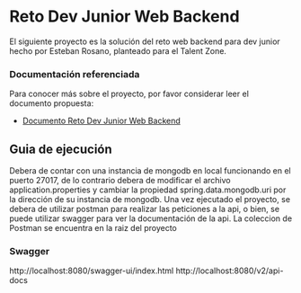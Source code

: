 # Reto Dev Junior Web Backend

El siguiente proyecto es la solución del reto web backend para dev junior hecho por Esteban Rosano, planteado para el Talent Zone.

### Documentación referenciada

Para conocer más sobre el proyecto, por favor considerar leer el documento propuesta:

* [Documento Reto Dev Junior Web Backend](https://drive.google.com/file/d/1YXxQJ_Q09_sF60xzCQ4xCWour1EbywKm/view)

## Guia de ejecución

Debera de contar con una instancia de mongodb en local funcionando en el puerto 27017, de lo contrario debera de modificar el archivo application.properties y cambiar la propiedad spring.data.mongodb.uri por la dirección de su instancia de mongodb.
Una vez ejecutado el proyecto, se debera de utilizar postman para realizar las peticiones a la api, o bien, se puede utilizar swagger para ver la documentación de la api.
La coleccion de Postman se encuentra en la raiz del proyecto

### Swagger

http://localhost:8080/swagger-ui/index.html
http://localhost:8080/v2/api-docs
